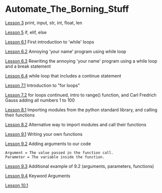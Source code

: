 # Automate_The_Borning_Stuff

[Lesson 3](https://github.com/freemacj/Automate_The_Borning_Stuff/blob/master/lesson3.py)
print, input, str, int, float, len

[Lesson 5](https://github.com/freemacj/Automate_The_Borning_Stuff/blob/master/lesson5.py)
if, elif, else

[Lesson 6.1](https://github.com/freemacj/Automate_The_Borning_Stuff/blob/master/lesson6.1.py)
First introduction to 'while' loops

[Lesson 6.2](https://github.com/freemacj/Automate_The_Borning_Stuff/blob/master/lesson6.2.py)
Annoying 'your name' program using while loop

[Lesson 6.3](https://github.com/freemacj/Automate_The_Borning_Stuff/blob/master/lesson6.3.py)
Rewriting the annoying 'your name' program using a while loop and a break statement

[Lesson 6.4](https://github.com/freemacj/Automate_The_Borning_Stuff/blob/master/lesson6.4.py)
while loop that includes a continue statement

[Lesson 7.1](https://github.com/freemacj/Automate_The_Borning_Stuff/blob/master/lesson7.1.py)
Introduction to "for loops"

[Lesson 7.2](https://github.com/freemacj/Automate_The_Borning_Stuff/blob/master/lesson7.2.py)
for loops continued, intro to range() function, and Carl Fredrich Gauss adding all numbers 1 to 100

[Lesson 8.1](https://github.com/freemacj/Automate_The_Borning_Stuff/blob/master/lesson8.1.py)
Importing modules from the python standard library, and calling their functions

[Lesson 8.2](https://github.com/freemacj/Automate_The_Borning_Stuff/blob/master/lesson8.2.py)
Alternative way to import modules and call their functions

[Lesson 9.1](https://github.com/freemacj/Automate_The_Borning_Stuff/blob/master/lesson9.1.py)
Writing your own functions

[Lesson 9.2](https://github.com/freemacj/Automate_The_Borning_Stuff/blob/master/lesson9.2.py)
Adding arguments to our code <br>

    Argument = The value passed in the function call.
    Parameter = The variable inside the function.

[Lesson 9.3](https://github.com/freemacj/Automate_The_Borning_Stuff/blob/master/lesson9.3.py)
Additional example of 9.2 (arguments, parameters, functions)

[Lesson 9.4](https://github.com/freemacj/Automate_The_Borning_Stuff/blob/master/lesson9.4.py)
Keyword Arguments

[Lesson 10.1](https://github.com/freemacj/Automate_The_Borning_Stuff/blob/master/lessons10.1.py)
